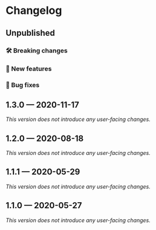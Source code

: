# Changelog

## Unpublished

### 🛠 Breaking changes

### 🎉 New features

### 🐛 Bug fixes

## 1.3.0 — 2020-11-17

_This version does not introduce any user-facing changes._

## 1.2.0 — 2020-08-18

_This version does not introduce any user-facing changes._

## 1.1.1 — 2020-05-29

*This version does not introduce any user-facing changes.*

## 1.1.0 — 2020-05-27

*This version does not introduce any user-facing changes.*

